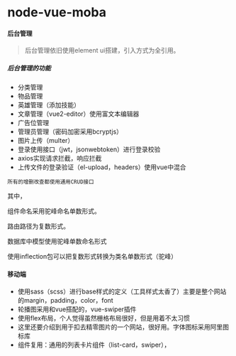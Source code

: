 # node-vue-moba

#### 后台管理

>后台管理依旧使用element ui搭建，引入方式为全引用。

##### 后台管理的功能

+ 分类管理
+ 物品管理
+ 英雄管理（添加技能）
+ 文章管理（vue2-editor）使用富文本编辑器
+ 广告位管理
+ 管理员管理（密码加密采用bcryptjs）
+ 图片上传（multer）
+ 登录使用接口（jwt，jsonwebtoken）进行登录校验
+ axios实现请求拦截，响应拦截
+ 上传文件的登录验证（el-upload，headers）使用vue中混合

`所有的增删改查都使用通用CRUD接口`

其中，

组件命名采用驼峰命名单数形式。

路由路径为复数形式。

数据库中模型使用驼峰单数命名形式

使用inflection包可以把复数形式转换为类名单数形式（驼峰）



#### 移动端

+ 使用sass（scss）进行base样式的定义（工具样式太香了）主要是整个网站的margin，padding，color，font
+ 轮播图采用和vue搭配的，vue-swiper插件
+ 使用flex布局，个人觉得虽然栅格布局很好，但是用着不太习惯
+ 这里还要介绍到用于扣去精零图片的一个网站，很好用。字体图标采用阿里图标库
+ 组件复用：通用的列表卡片组件（list-card，swiper），
